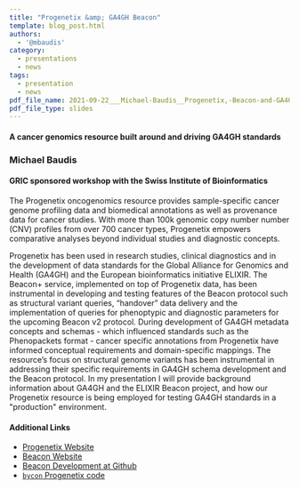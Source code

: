 ```yaml
---
title: "Progenetix &amp; GA4GH Beacon"
template: blog_post.html 
authors:
  - '@mbaudis'
category:
  - presentations
  - news
tags:
  - presentation
  - news
pdf_file_name: 2021-09-22___Michael-Baudis__Progenetix,-Beacon-and-GA4GH__Novartis.pdf
pdf_file_type: slides
---
```



#### A cancer genomics resource built around and driving GA4GH standards
### Michael Baudis
#### GRIC sponsored workshop with the Swiss Institute of Bioinformatics

The Progenetix oncogenomics resource provides sample-specific cancer genome profiling data and biomedical annotations as well as provenance data for cancer studies. With more than 100k genomic copy number number (CNV) profiles from over 700 cancer types, Progenetix empowers comparative analyses beyond individual studies and diagnostic concepts.

<!--more-->

Progenetix has been used in research studies, clinical diagnostics and in the development of data standards for the Global Alliance for Genomics and Health (GA4GH) and the European bioinformatics initiative ELIXIR. The Beacon+ service, implemented on top of Progenetix data, has been instrumental in developing and testing features of the Beacon protocol such as structural variant queries, “handover” data delivery and the implementation of queries for phenoptypic and diagnostic parameters for the upcoming Beacon v2 protocol. During development of GA4GH metadata concepts and schemas - which influenced standards such as the Phenopackets format - cancer specific annotations from Progenetix have informed conceptual requirements and domain-specific mappings. The resource’s focus on structural genome variants has been instrumental in addressing their specific requirements in GA4GH schema development and the Beacon protocol. In my presentation I will provide background information about GA4GH and the ELIXIR Beacon project, and how our Progenetix resource is being employed for testing GA4GH standards in a "production" environment.

#### Additional Links

* [Progenetix Website](http://progenetix.org)
* [Beacon Website](http://beacon-project.io)
* [Beacon Development at Github](https://github.com/ga4gh-beacon)
* [`bycon` Progenetix code](https://github.com/progenetix/bycon)

